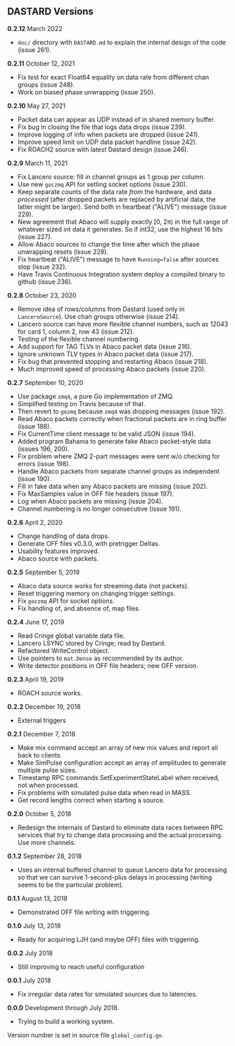 ## DASTARD Versions

**0.2.12** March 2022
* `doc/` directory with `DASTARD.md` to explain the internal design of the code (issue 261).

**0.2.11** October 12, 2021
* Fix test for exact Float64 equality on data rate from different chan groups (issue 248).
* Work on biased phase unwrapping (issue 250).

**0.2.10** May 27, 2021
* Packet data can appear as UDP instead of in shared memory buffer.
* Fix bug in closing the file that logs data drops (issue 239).
* Improve logging of info when packets are dropped (issue 241).
* Improve speed limit on UDP data packet handline (issue 242).
* Fix ROACH2 source with latest Dastard design (issue 246).

**0.2.9** March 11, 2021
* Fix Lancero source: fill in channel groups as 1 group per column.
* Use new `goczmq` API for setting socket options (issue 230).
* Keep separate counts of the data rate _from_ the hardware, and data _processed_ (after dropped packets are
  replaced by artificial data, the latter might be larger). Send both in heartbeat ("ALIVE") message (issue 229).
* New agreement that Abaco will supply exactly [0, 2π) in the full range of whatever sized int data
  it generates. So if int32, use the highest 16 bits (issue 227).
* Allow Abaco sources to change the time after which the phase unwrapping resets (issue 228).
* Fix heartbeat ("ALIVE") message to have `Running=false` after sources stop (issue 232).
* Have Travis Continuous Integration system deploy a compiled binary to github (issue 236).

**0.2.8** October 23, 2020
* Remove idea of rows/columns from Dastard (used only in `LanceroSource`). Use chan groups otherwise (issue 214).
* Lancero source can have more flexible channel numbers, such as 12043 for card 1, column 2, row 43 (issue 212).
* Testing of the flexible channel numbering.
* Add support for TAG TLVs in Abaco packet data (issue 216).
* Ignore unknown TLV types in Abaco packet data (issue 217).
* Fix bug that prevented stopping and restarting Abaco (issue 218).
* Much improved speed of processing Abaco packets (issue 220).

**0.2.7** September 10, 2020
* Use package `zmq4`, a pure Go implementation of ZMQ.
* Simplified testing on Travis because of that.
* Then revert to `gozmq` because `zmq4` was dropping messages (issue 192).
* Read Abaco packets correctly when fractional packets are in ring buffer (issue 188).
* Fix CurrentTime client message to be valid JSON (issue 194).
* Added program Bahama to generate fake Abaco packet-style data (issues 196, 200).
* Fix problem where ZMQ 2-part messages were sent w/o checking for errors (issue 198).
* Handle Abaco packets from separate channel groups as independent (issue 190).
* Fill in fake data when any Abaco packets are missing (issue 202).
* Fix MaxSamples value in OFF file headers (issue 197).
* Log when Abaco packets are missing (issue 204).
* Channel numbering is no longer consecutive (issue 191).

**0.2.6** April 2, 2020
* Change handling of data drops.
* Generate OFF files v0.3.0, with pretrigger Deltas.
* Usability features improved.
* Abaco source with packets.

**0.2.5** September 5, 2019
* Abaco data source works for streaming data (not packets).
* Reset triggering memory on changing trigger settings.
* Fix `goczmq` API for socket options.
* Fix handling of, and absence of, map files.

**0.2.4** June 17, 2019
* Read Cringe global variable data file.
* Lancero LSYNC stored by Cringe; read by Dastard.
* Refactored WriteControl object.
* Use pointers to `mat.Dense` as recommended by its author.
* Write detector positions in OFF file headers; new OFF version.

**0.2.3** April 19, 2019
* ROACH source works.

**0.2.2** December 19, 2018
* External triggers

**0.2.1** December 7, 2018
* Make mix command accept an array of new mix values and report all back to clients.
* Make SimPulse configuration accept an array of amplitudes to generate multiple pulse sizes.
* Timestamp RPC commands SetExperimentStateLabel when received, not when processed.
* Fix problems with simulated pulse data when read in MASS.
* Get record lengths correct when starting a source.

**0.2.0** October 5, 2018
* Redesign the internals of Dastard to eliminate data races between RPC services
  that try to change data processing and the actual processing. Use more channels.

**0.1.2** September 28, 2018
* Uses an internal buffered channel to queue Lancero data for processing so that
  we can survive 1-second-plus delays in processing (writing seems to be the
  particular problem).

**0.1.1** August 13, 2018
* Demonstrated OFF file writing with triggering.

**0.1.0** July 13, 2018
* Ready for acquiring LJH (and maybe OFF) files with triggering.

**0.0.2** July 2018
* Still improving to reach useful configuration

**0.0.1** July 2018
* Fix irregular data rates for simulated sources due to latencies.

**0.0.0** Development through July 2018.  
* Trying to build a working system.

Version number is set in source file `global_config.go`.
